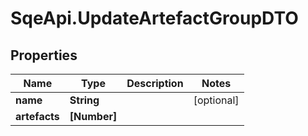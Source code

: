 # SqeApi.UpdateArtefactGroupDTO

## Properties

Name | Type | Description | Notes
------------ | ------------- | ------------- | -------------
**name** | **String** |  | [optional] 
**artefacts** | **[Number]** |  | 


